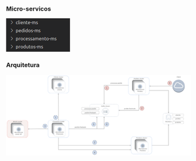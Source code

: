 ### Micro-servicos
![alt Micro-servicos](arquitetura/micro-servicos.png)

### Arquitetura
![alt Desenho da arquitetura](arquitetura/desenho_arquitetura.png)